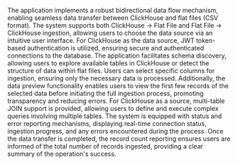The application implements a robust bidirectional data flow mechanism, enabling seamless data
transfer between ClickHouse and flat files (CSV format). The system supports both ClickHouse → Flat
File and Flat File → ClickHouse ingestion, allowing users to choose the data source via an intuitive user
interface. For ClickHouse as the data source, JWT token-based authentication is utilized, ensuring
secure and authenticated connections to the database. The application facilitates schema discovery, allowing users to explore available tables in ClickHouse or detect the structure of data within flat files. Users can select specific columns for ingestion, ensuring only the necessary data is processed. Additionally, the data preview functionality enables users to view the first few records of the selected
data before initiating the full ingestion process, promoting transparency and reducing errors. For
ClickHouse as a source, multi-table JOIN support is provided, allowing users to define and execute
complex queries involving multiple tables. The system is equipped with status and error reporting
mechanisms, displaying real-time connection status, ingestion progress, and any errors encountered
during the process. Once the data transfer is completed, the record count reporting ensures users are
informed of the total number of records ingested, providing a clear summary of the operation's
success.
